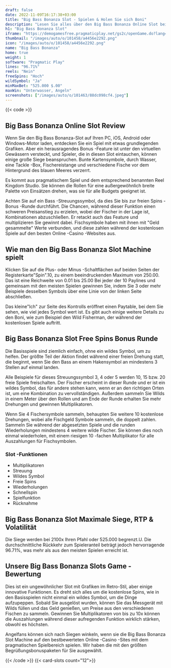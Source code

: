 ```yaml
---
draft: false
date: 2022-11-09T16:17:38+03:00
title: "Big Bass Bonanza Slot - Spielen & Holen Sie sich Boni"
description: "Lesen Sie alles über den Big Bass Bonanza Online Slot bei. Wir haben Details zum Gameplay, Bonusfunktionen und wo können Sie die besten Casino -Boni finden."
h1: "Big Bass Bonanza Slot"
iframe: "https://demogamesfree.pragmaticplay.net/gs2c/openGame.do?lang=en&cur=USD&gameSymbol=vs10bbbonanza&websiteUrl=&jurisdiction=99&lobbyURL="
thumbnail: "/images/auto/o/101458/a4456e2292.png"
icon: "/images/auto/o/101458/a4456e2292.png"
name: "Big Bass Bonanza"
home: true
weight: 1
software: "Pragmatic Play"
lines: "96.71%"
reels: "Nein"
freeSpins: "Hoch"
wildSymbol: "Ja"
minMaxBet: "525.000 $.00"
maxWin: "Unterwasser, Angeln"
screenshots: ["/images/auto/o/101463/88dc098cf4.jpeg"]
---
```


{{< code >}}<h2>Big Bass Bonanza Online Slot Review</h2><p>Wenn Sie den Big Bass Bonanza-Slot auf Ihren PC, iOS, Android oder Windows-Motor laden, entdecken Sie ein Spiel mit etwas grundlegenden Grafiken. Aber ein herausragendes Bonus -Feature ist unter den virtuellen Gewässern versteckt, und Spieler, die in diesen Slot eintauchen, können einige große Siege beanspruchen. Bunte Kartensymbole, durch Wasser, eine Tackle -Box, Fischereistange und verschiedene Fische vor dem Hintergrund des blauen Meeres verzerrt.</p><p>Es kommt aus pragmatischem Spiel und dem entsprechend benannten Reel Kingdom Studio. Sie können die Rollen für eine außergewöhnlich breite Palette von Einsätzen drehen, was sie für alle Budgets geeignet ist.</p><p>Achten Sie auf ein Bass -Streuungssymbol, da dies Sie bis zur freien Spins -Bonus -Runde durchführt. Die Chancen, während dieser Funktion einen schweren Preisanstieg zu erzielen, wobei der Fischer in der Lage ist, Kombinationen abzuschließen. Er retackt auch das Feature und multiplizieren Sie gewinnt dabei. Fischsymbole haben mit ihnen mit "Geld gesammelte" Werte verbunden, und diese zahlen während der kostenlosen Spiele auf den besten Online -Casino -Websites aus.</p><h2>Wie man den Big Bass Bonanza Slot Machine spielt</h2><p>Klicken Sie auf die Plus- oder Minus -Schaltflächen auf beiden Seiten der Registerkarte"Spin".10, zu einem beeindruckenden Maximum von 250.00. Das ist eine Reichweite von 0.01 bis 25.00 Bei jeder der 10 Paylines und gemeinsam mit den meisten Spielen gewinnen Sie, indem Sie 3 oder mehr Beispiele desselben Symbols über eine Linie von der linken Seite abschließen.</p><p>Das kleine"Ich" zur Seite des Kontrolls eröffnet einen Paytable, bei dem Sie sehen, wie viel jedes Symbol wert ist. Es gibt auch einige weitere Details zu den Boni, wie zum Beispiel den Wild Fisherman, der während der kostenlosen Spiele auftritt.</p><h2>Big Bass Bonanza Slot Free Spins Bonus Runde</h2><p>Die Basisspiele sind ziemlich einfach, ohne ein wildes Symbol, um zu helfen. Der größte Teil der Aktion findet während einer freien Drehung statt, die beginnt, wenn Sie den Bass an einem Hakensymbol an mindestens 3 Stellen auf einmal landen.</p><p>Alle Beispiele für dieses Streuungssymbol 3, 4 oder 5 werden 10, 15 bzw. 20 freie Spiele freischalten. Der Fischer erscheint in dieser Runde und er ist ein wildes Symbol, das für andere stehen kann, wenn er an den richtigen Orten ist, um eine Kombination zu vervollständigen. Außerdem sammeln Sie Wilds in einem Meter über den Rollen und am Ende der Runde erhalten Sie mehr Drehungen und gewinnen Multiplikatoren.</p><p>Wenn Sie 4 Fischersymbole sammeln, behaupten Sie weitere 10 kostenlose Drehungen, wobei alle Fischgeld Symbole sammeln, die doppelt zahlen. Sammeln Sie während der abgesetzten Spiele und die runden Wiederholungen mindestens 4 weitere wilde Fischer. Sie können dies noch einmal wiederholen, mit einem riesigen 10 -fachen Multiplikator für alle Auszahlungen für Fischsymbolen.</p><h3>
Slot -Funktionen</h3><ul>
<li></span>
Multiplikatoren</li>
<li></span>
Streuung</li>
<li></span>
Wildes Symbol</li>
<li></span>
Freie Spins</li>
<li></span>
Wiederholungen</li>
<li></span>
Schnellspin</li>
<li></span>
Spielfunktion</li>
<li></span>
Rücknahme</li></ul><h2>Big Bass Bonanza Slot Maximale Siege, RTP & Volatilität</h2><p>Die Siege werden bei 2100x Ihren Pfahl oder 525.000 begrenzt.U. Die durchschnittliche Rückkehr zum Spieleranteil beträgt jedoch hervorragende 96.71%, was mehr als aus den meisten Spielen erreicht ist.</p><h2>Unsere Big Bass Bonanza Slots Game -Bewertung</h2><p>Dies ist ein ungewöhnlicher Slot mit Grafiken im Retro-Stil, aber einige innovative Funktionen. Es dreht sich alles um die kostenlose Spins, wie in den Basisspielen nicht einmal ein wildes Symbol, um die Dinge aufzupeppen. Sobald Sie ausgelöst wurden, können Sie das Messgerät mit Wilds füllen und das Geld genießen, um Preise aus den verschiedenen Fischen zu sammeln. Gewinnen Sie Multiplikatoren von bis zu 10x können die Auszahlungen während dieser aufregenden Funktion wirklich stärken, obwohl es höchsten.</p><p>Angelfans können sich nach Siegen winkeln, wenn sie die Big Bass Bonanza Slot Machine auf den bestbewerteten Online -Casino -Sites mit dem pragmatischen Spielbereich spielen. Wir haben die mit den größten Begrüßungsbonuspaketen für Sie ausgewählt.</p>{{< /code >}}
{{< card-slots count="12">}}